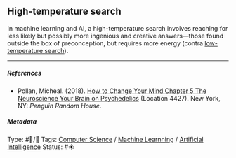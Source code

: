 ## High-temperature search

In machine learning and AI, a high-temperature search involves reaching for less likely but possibly more ingenious and creative answers—those found outside the box of preconception, but requires more energy (contra [low-temperature search](Low-temperature%20search.md)). 

---

##### References

* Pollan, Micheal. (2018). [How to Change Your Mind Chapter 5 The Neuroscience Your Brain on Psychedelics](How%20to%20Change%20Your%20Mind%20Chapter%205%20The%20Neuroscience%20Your%20Brain%20on%20Psychedelics.md) (Location 4427). New York, NY: *Penguin Random House*. 

##### Metadata

Type: #🔵/🔵 
Tags: [Computer Science]() / [Machine Learnning]() / [Artificial Intelligence]()
Status: #☀️ 
